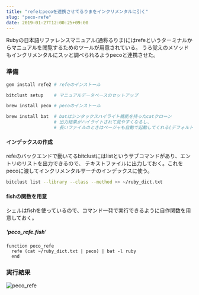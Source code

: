 ```yaml
---
title: "refeとpecoを連携させてるりまをインクリメンタルに引く"
slug: "peco-refe"
date: 2019-01-27T12:00:25+09:00
---
```


Rubyの日本語リファレンスマニュアル(通称るりま)にはrefeというターミナルからマニュアルを閲覧するためのツールが用意されている。
うろ覚えのメソッドもインクリメンタルにスッと調べられるようpecoと連携させた。

### 準備
```bash
gem install refe2 # refeのインストール

bitclust setup    # マニュアルデータベースのセットアップ

brew install peco # pecoのインストール

brew install bat  # batはシンタックスハイライト機能を持ったcatクローン
                  # 出力結果がハイライトされて見やすくなるし、
                  # 長いファイルのときはページャも自動で起動してくれる(デフォルトはless)
```

#### インデックスの作成
refeのバックエンドで動いてるbitclustにはlistというサブコマンドがあり、エントリのリストを出力できるので、
テキストファイルに出力しておく。これをpecoに渡してインクリメンタルサーチのインデックスに使う。

```bash
bitclust list --library --class --method >> ~/ruby_dict.txt
```

#### fishの関数を用意
シェルはfishを使っているので、コマンド一発で実行できるように自作関数を用意しておく。

##### 'peco_refe.fish'
```
function peco_refe
  refe (cat ~/ruby_dict.txt | peco) | bat -l ruby
  end
```

### 実行結果

![peco_refe](/images/peco_refe.gif)
